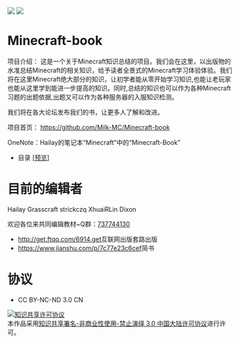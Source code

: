 [![](https://img.shields.io/badge/ver-0.0.0-brightgreen.svg)]() [![](https://img.shields.io/badge/license-CC_BY_NC_ND_3.0_CN-000000.svg)]() 

# Minecraft-book 

项目介绍：
这是一个关于Minecraft知识总结的项目。我们会在这里，以出版物的水准总结Minecraft的相关知识，给予读者全景式的Minecraft学习体验体验。我们将在这里Minecraft绝大部分的知识，让初学者能从零开始学习知识,也能让老玩家也能从这里学到能进一步提高的知识。同时,总结的知识也可以作为各种Minecraft习题的出题依据,出题又可以作为各种服务器的入服知识检测。 

我们将在各大论坛发布我们的书，让更多人了解和改进。

项目首页： <https://github.com/Milk-MC/Minecraft-book>

OneNote：Hailay的笔记本“Minecraft”中的“Minecraft-Book”



* 目录 [[预览](https://github.com/Milk-MC/Minecraft-book/blob/master/目录.md)]




# 目前的编辑者

Hailay Grasscraft strickczq XhuaiRLin Dixon

欢迎各位来共同编辑教材~Q群：[737744130](http://shang.qq.com/wpa/qunwpa?idkey=d36adb27045affe1e7a68bda61f72f46ab8dff6ee6bd5906b61659dc8ab95df9)

* <http://get.ftqq.com/6914.get>互联网出版套路出版
* <https://www.jianshu.com/p/7c77e23c6cef>简书

# 协议 

* CC BY-NC-ND 3.0 CN

<a rel="license" href="http://creativecommons.org/licenses/by-nc-nd/3.0/cn/"><img alt="知识共享许可协议" style="border-width:0" src="https://i.creativecommons.org/l/by-nc-nd/3.0/cn/88x31.png" /></a><br />本作品采用<a rel="license" href="http://creativecommons.org/licenses/by-nc-nd/3.0/cn/">知识共享署名-非商业性使用-禁止演绎 3.0 中国大陆许可协议</a>进行许可。
